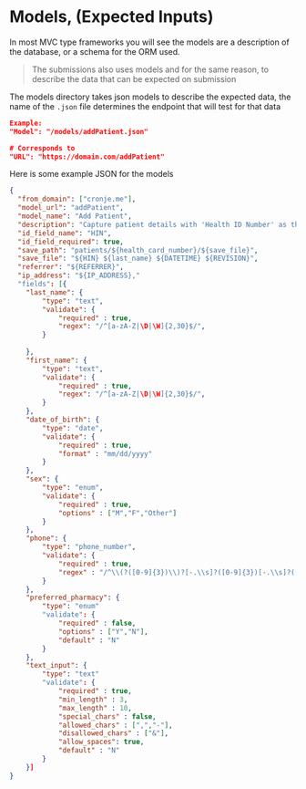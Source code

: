 # Models, (Expected Inputs)

In most MVC type frameworks you will see the models are a description of the database, or a schema for the ORM used. 

> The submissions also uses models and for the same reason, to describe the data that can be expected on submission

The models directory takes json models to describe the expected data, the name of the `.json` file determines the endpoint that will test for that data

```json
Example: 
"Model": "/models/addPatient.json"

# Corresponds to
"URL": "https://domain.com/addPatient"
```

Here is some example JSON for the models

```json
{
  "from_domain": ["cronje.me"],
  "model_url": "addPatient",
  "model_name": "Add Patient",
  "description": "Capture patient details with 'Health ID Number' as the unique ID",
  "id_field_name": "HIN",
  "id_field_required": true,
  "save_path": "patients/${health_card_number}/${save_file}",
  "save_file": "${HIN} ${last_name} ${DATETIME} ${REVISION}",
  "referrer": "${REFERRER}",
  "ip_address": "${IP_ADDRESS},"
  "fields": [{
    "last_name": {
        "type": "text",
        "validate": {
            "required" : true,    
            "regex": "/^[a-zA-Z|\D|\W]{2,30}$/",
        }
        
    },
    "first_name": {
        "type": "text",
        "validate": {
            "required" : true,    
            "regex": "/^[a-zA-Z|\D|\W]{2,30}$/",
        }
    },
    "date_of_birth": {
        "type": "date",
        "validate": {
            "required" : true,
            "format" : "mm/dd/yyyy"
        }
    },
    "sex": {
        "type": "enum",
        "validate": {
            "required" : true,
            "options" : ["M","F","Other"]
        }
    },
    "phone": {
        "type": "phone_number",
        "validate": {
            "required" : true,
            "regex" : "/^\\(?([0-9]{3})\\)?[-.\\s]?([0-9]{3})[-.\\s]?([0-9]{4})$/",
        }
    },
    "preferred_pharmacy": {
        "type": "enum"
        "validate": {
            "required" : false,
            "options" : ["Y","N"],
            "default" : "N"
        }
    },
    "text_input": {
        "type": "text"
        "validate": {
            "required" : true,
            "min_length" : 3,
            "max_length" : 10,
            "special_chars" : false,
            "allowed_chars" : [",","-"],
            "disallowed_chars" : ["&"],
            "allow_spaces": true,
            "default" : "N"
        }
    }]
}
```

